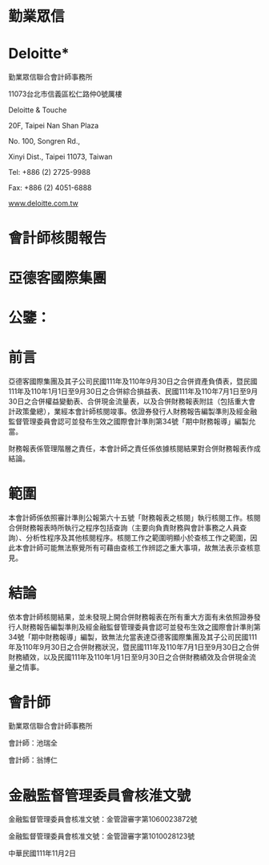 # 勤業眾信

# Deloitte*

勤業眾信聯合會計師事務所

11073台北市信義區松仁路仲0號厲樓

Deloitte & Touche

20F, Taipei Nan Shan Plaza

No. 100, Songren Rd.,

Xinyi Dist., Taipei 11073, Taiwan

Tel: +886 (2) 2725-9988

Fax: +886 (2) 4051-6888

www.deloitte.com.tw

# 會計師核閱報告

# 亞德客國際集團

# 公鑒：

# 前言

亞德客國際集團及其子公司民國111年及110年9月30日之合併資產負債表，暨民國111年及110年1月1日至9月30日之合併綜合損益表、民國111年及110年7月1日至9月30日之合併權益變動表、合併現金流量表，以及合併財務報表附註（包括重大會計政策彙總），業經本會計師核閱竣事。依證券發行人財務報告編製準則及經金融監督管理委員會認可並發布生效之國際會計準則第34號「期中財務報導」編製允當。

財務報表係管理階層之責任，本會計師之責任係依據核閱結果對合併財務報表作成結論。

# 範圍

本會計師係依照審計準則公報第六十五號「財務報表之核閱」執行核閱工作。核閱合併財務報表時所執行之程序包括查詢（主要向負責財務與會計事務之人員查詢）、分析性程序及其他核閱程序。核閱工作之範圍明顯小於查核工作之範圍，因此本會計師可能無法察覺所有可藉由查核工作辨認之重大事項，故無法表示查核意見。

# 結論

依本會計師核閱結果，並未發現上開合併財務報表在所有重大方面有未依照證券發行人財務報告編製準則及經金融監督管理委員會認可並發布生效之國際會計準則第34號「期中財務報導」編製，致無法允當表達亞德客國際集團及其子公司民國111年及110年9月30日之合併財務狀況，暨民國111年及110年7月1日至9月30日之合併財務績效，以及民國111年及110年1月1日至9月30日之合併財務績效及合併現金流量之情事。

# 會計師

勤業眾信聯合會計師事務所

會計師：池瑞全

會計師：翁博仁

# 金融監督管理委員會核淮文號

金融監督管理委員會核准文號：金管證審字第1060023872號

金融監督管理委員會核准文號：金管證審字第1010028123號

中華民國111年11月2日